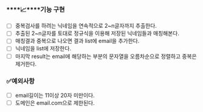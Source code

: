 ### ****📈****기능 구현

- [ ]  중복검사를 하려는 닉네임을 연속적으로 2~n글자까지 추출한다.
- [ ]  추출된 2~n글자를 토대로 정규식을 이용해 저장된 닉네임들과 매칭해본다.
- [ ]  매칭결과 중복으로 나오면 결과 list에 email을 추가한다.
- [ ]  닉네임을 list에 저장한다.
- [ ]  마지막 result는 email에 해당하는 부분의 문자열을 오름차순으로 정렬하고 중복은 제거한다.

### ✅예외사항

- [ ]  email길이는 11이상 20자 미만이다.
- [ ]  도메인은 email.com으로 제한된다.